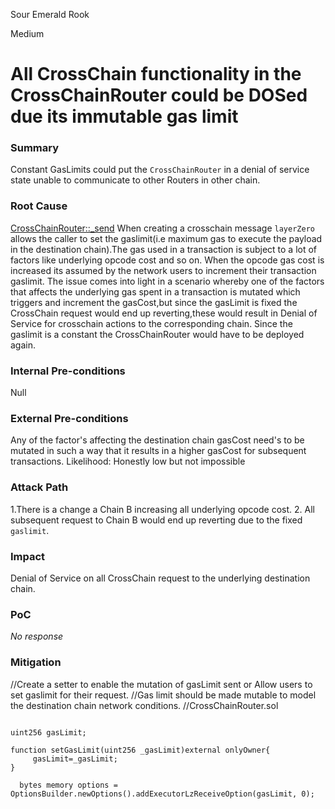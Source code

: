 Sour Emerald Rook

Medium

# All CrossChain functionality in the CrossChainRouter could be DOSed due its immutable  gas limit

### Summary

Constant GasLimits could put the `CrossChainRouter` in a denial of service state unable to communicate to other Routers in other chain.

### Root Cause

[CrossChainRouter::_send](https://github.com/sherlock-audit/2025-05-lend-audit-contest/blob/713372a1ccd8090ead836ca6b1acf92e97de4679/Lend-V2/src/LayerZero/CrossChainRouter.sol#L818)
When creating a crosschain message  `layerZero` allows the caller to set the gaslimit(i.e maximum gas to execute the payload in the destination chain).The gas used in a transaction is subject to a lot of factors like  underlying opcode cost and so on. When the opcode gas cost is increased its assumed by the network users to increment their transaction gaslimit. The issue comes into light in a scenario whereby one of the factors that affects the underlying gas spent in a transaction is mutated which triggers and increment the gasCost,but since the gasLimit is fixed the CrossChain request would end up reverting,these would result in Denial of Service for crosschain actions to the corresponding chain.
Since the gaslimit is a constant the CrossChainRouter would have to be deployed again.

### Internal Pre-conditions

Null

### External Pre-conditions

Any of the factor's affecting the destination chain gasCost need's to be mutated in such a way that it  results in a higher gasCost for subsequent transactions.
Likelihood: Honestly low but not impossible

### Attack Path

1.There is a change a Chain B increasing all underlying opcode cost.
2. All subsequent request to Chain B would end up reverting due to the fixed `gaslimit`.

### Impact

 Denial of Service on all CrossChain request to the underlying destination chain.


### PoC

_No response_

### Mitigation

//Create a setter to enable the mutation of gasLimit sent or Allow users to set gaslimit for their request.
//Gas limit should be made mutable to model the destination chain network conditions.
//CrossChainRouter.sol 

```solidity

uint256 gasLimit;

function setGasLimit(uint256 _gasLimit)external onlyOwner{
     gasLimit=_gasLimit;
}

  bytes memory options = OptionsBuilder.newOptions().addExecutorLzReceiveOption(gasLimit, 0);



```